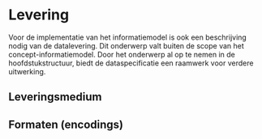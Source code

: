# Levering

Voor de implementatie van het informatiemodel is ook een beschrijving nodig van de datalevering. Dit onderwerp valt buiten de scope van het concept-informatiemodel. Door het onderwerp al op te nemen in de hoofdstukstructuur, biedt de dataspecificatie een raamwerk voor verdere uitwerking. 

## Leveringsmedium
## Formaten (encodings)